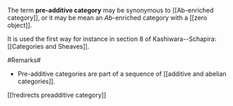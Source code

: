 The term **pre-additive category** may be synonymous to [[Ab-enriched category]], or it may be mean an $Ab$-enriched category with a [[zero object]]. 

It is used the first way for instance in section 8 of Kashiwara--Schapira: [[Categories and Sheaves]].

#Remarks#

* Pre-additive categories are part of a sequence of [[additive and abelian categories]].


[[!redirects preadditive category]]
